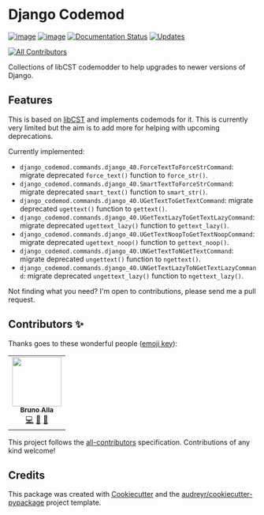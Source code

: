 # Django Codemod

[![image](https://img.shields.io/pypi/v/django-codemod.svg)](https://pypi.python.org/pypi/django-codemod)
[![image](https://img.shields.io/travis/browniebroke/django-codemod.svg)](https://travis-ci.com/browniebroke/django-codemod)
[![Documentation Status](https://readthedocs.org/projects/django-codemod/badge/?version=latest)](https://django-codemod.readthedocs.io/en/latest/?badge=latest)
[![Updates](https://pyup.io/repos/github/browniebroke/django-codemod/shield.svg)](https://pyup.io/repos/github/browniebroke/django-codemod/)
<!-- ALL-CONTRIBUTORS-BADGE:START - Do not remove or modify this section -->
[![All Contributors](https://img.shields.io/badge/all_contributors-1-orange.svg?style=flat-square)](#contributors-)
<!-- ALL-CONTRIBUTORS-BADGE:END -->

Collections of libCST codemodder to help upgrades to newer versions of Django.

## Features

This is based on
[libCST](https://libcst.readthedocs.io/en/latest/index.html) and
implements codemods for it. This is currently very limited but the aim
is to add more for helping with upcoming deprecations.

Currently implemented:

-   `django_codemod.commands.django_40.ForceTextToForceStrCommand`:
    migrate deprecated `force_text()` function to `force_str()`.
-   `django_codemod.commands.django_40.SmartTextToForceStrCommand`:
    migrate deprecated `smart_text()` function to `smart_str()`.
-   `django_codemod.commands.django_40.UGetTextToGetTextCommand`:
    migrate deprecated `ugettext()` function to `gettext()`.
-   `django_codemod.commands.django_40.UGetTextLazyToGetTextLazyCommand`:
    migrate deprecated `ugettext_lazy()` function to `gettext_lazy()`.
-   `django_codemod.commands.django_40.UGetTextNoopToGetTextNoopCommand`:
    migrate deprecated `ugettext_noop()` function to `gettext_noop()`.
-   `django_codemod.commands.django_40.UNGetTextToNGetTextCommand`:
    migrate deprecated `ungettext()` function to `ngettext()`.
-   `django_codemod.commands.django_40.UNGetTextLazyToNGetTextLazyCommand`:
    migrate deprecated `ungettext_lazy()` function to `ngettext_lazy()`.

Not finding what you need? I\'m open to contributions, please send me a
pull request.


## Contributors ✨

Thanks goes to these wonderful people ([emoji key](https://allcontributors.org/docs/en/emoji-key)):

<!-- ALL-CONTRIBUTORS-LIST:START - Do not remove or modify this section -->
<!-- prettier-ignore-start -->
<!-- markdownlint-disable -->
<table>
  <tr>
    <td align="center"><a href="https://browniebroke.com"><img src="https://avatars1.githubusercontent.com/u/861044?v=4" width="100px;" alt=""/><br /><sub><b>Bruno Alla</b></sub></a><br /><a href="https://github.com/browniebroke/django-codemod/commits?author=browniebroke" title="Code">💻</a> <a href="https://github.com/browniebroke/django-codemod/issues?q=author%3Abrowniebroke" title="Bug reports">🐛</a> <a href="https://github.com/browniebroke/django-codemod/commits?author=browniebroke" title="Documentation">📖</a></td>
  </tr>
</table>

<!-- markdownlint-enable -->
<!-- prettier-ignore-end -->
<!-- ALL-CONTRIBUTORS-LIST:END -->

This project follows the [all-contributors](https://github.com/all-contributors/all-contributors) specification. Contributions of any kind welcome!

## Credits

This package was created with
[Cookiecutter](https://github.com/audreyr/cookiecutter) and the
[audreyr/cookiecutter-pypackage](https://github.com/audreyr/cookiecutter-pypackage)
project template.
